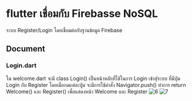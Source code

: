 # flutter เชื่อมกับ Firebasse NoSQL

ระบบ Register/Login โดยเชื่อมต่อกับฐานข้อมูล Firebase

## Document
### Login.dart
ใน welcome.dart จะมี class Login() เป็นหน้าหลักที่ใช้ในการ Login เข้าสุ่ระบบ ที่มีปุ่ม Login กับ Register โดยเมื่อกดแต่ละปุุ่ม จะมีการใช้คำสั่ง Navigator.push() ทำการ return Welcome() และ Register() 
เพื่อแสดงหน้า Welcome และ Register
![6](https://user-images.githubusercontent.com/48234119/138599965-507d770b-02c9-42d9-a444-1f389398024b.png)
![7](https://user-images.githubusercontent.com/48234119/138600124-877c6725-0280-47fe-af47-7ad3eefbb4c6.png)



